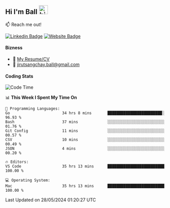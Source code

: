 ## Hi I'm Ball <img src="https://user-images.githubusercontent.com/1303154/88677602-1635ba80-d120-11ea-84d8-d263ba5fc3c0.gif" width="28px" height="28px" alt="hi">
 
:mailbox: Reach me out!

[![Linkedin Badge](https://img.shields.io/badge/-Jirut-0e76a8?style=flat&labelColor=0e76a8&logo=linkedin&logoColor=white)](https://www.linkedin.com/in/jirut-sangchay-338370251)
[![Website Badge](https://img.shields.io/badge/Website-184aa8?logo=website&logoColor=)](https://resume-jirut.web.app)

<!-- TODO: Add last video link -->
#### Bizness
- :paperclip: [My Resume/CV](https://github.com/Jirut01/Jirut01/blob/main/resume_jirut.pdf)
- :email: jirutsangchay.ball@gmail.com

#### Coding Stats


<!--START_SECTION:waka-->
![Code Time](http://img.shields.io/badge/Code%20Time-1%2C168%20hrs%202%20mins-blue)

📊 **This Week I Spent My Time On** 

```text
💬 Programming Languages: 
Go                       34 hrs 8 mins       ████████████████████████░   96.93 % 
Bash                     37 mins             ░░░░░░░░░░░░░░░░░░░░░░░░░   01.76 % 
Git Config               11 mins             ░░░░░░░░░░░░░░░░░░░░░░░░░   00.57 % 
CSV                      10 mins             ░░░░░░░░░░░░░░░░░░░░░░░░░   00.49 % 
JSON                     4 mins              ░░░░░░░░░░░░░░░░░░░░░░░░░   00.20 % 

🔥 Editors: 
VS Code                  35 hrs 13 mins      █████████████████████████   100.00 % 

💻 Operating System: 
Mac                      35 hrs 13 mins      █████████████████████████   100.00 % 
```


 Last Updated on 28/05/2024 01:20:27 UTC
<!--END_SECTION:waka-->
